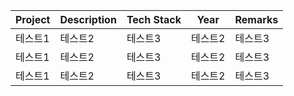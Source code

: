|Project|Description|Tech Stack|Year|Remarks|
|--------|----------|-------|---|---|
|테스트1|테스트2|테스트3|테스트2|테스트3|
|테스트1|테스트2|테스트3|테스트2|테스트3|
|테스트1|테스트2|테스트3|테스트2|테스트3|
